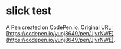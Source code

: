 # slick test

A Pen created on CodePen.io. Original URL: [https://codepen.io/yunj8649/pen/JjvrNWE](https://codepen.io/yunj8649/pen/JjvrNWE).

